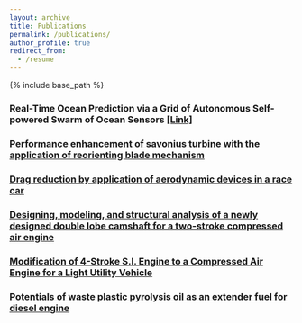 ```yaml
---
layout: archive
title: Publications
permalink: /publications/
author_profile: true
redirect_from:
  - /resume
---
```


{% include base_path %}

### Real-Time Ocean Prediction via a Grid of Autonomous Self-powered Swarm of Ocean Sensors [[Link]](https://link.springer.com/chapter/10.1007/978-3-031-53652-6_18)

### [Performance enhancement of savonius turbine with the application of reorienting blade mechanism](https://www.tandfonline.com/doi/full/10.1080/15567036.2021.1948635)

### [Drag reduction by application of aerodynamic devices in a race car](https://aia.springeropen.com/articles/10.1186/s42774-020-00054-7)

### [Designing, modeling, and structural analysis of a newly designed double lobe camshaft for a two-stroke compressed air engine](https://www.sciencedirect.com/science/article/pii/S2214785321051361)

### [Modification of 4-Stroke S.I. Engine to a Compressed Air Engine for a Light Utility Vehicle](https://iopscience.iop.org/article/10.1088/1757-899X/804/1/012006/meta)

### [Potentials of waste plastic pyrolysis oil as an extender fuel for diesel engine](https://link.springer.com/article/10.1007/s12517-020-05574-6)
